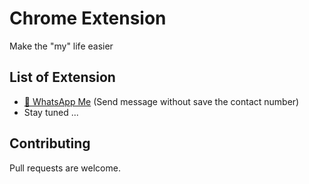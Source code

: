 # Chrome Extension

Make the "my" life easier

## List of Extension

* [:raised_hands: WhatsApp Me](https://github.com/amzar96/chrome-extension/tree/master/whatsapp-me "Whatsapp Me") (Send message without save the contact number)
* Stay tuned ...

## Contributing
Pull requests are welcome.